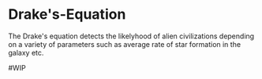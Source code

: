 # Drake's-Equation
The Drake's equation detects the likelyhood of alien civilizations depending on a variety of parameters such as average rate of star formation in the galaxy etc. 




#WIP
